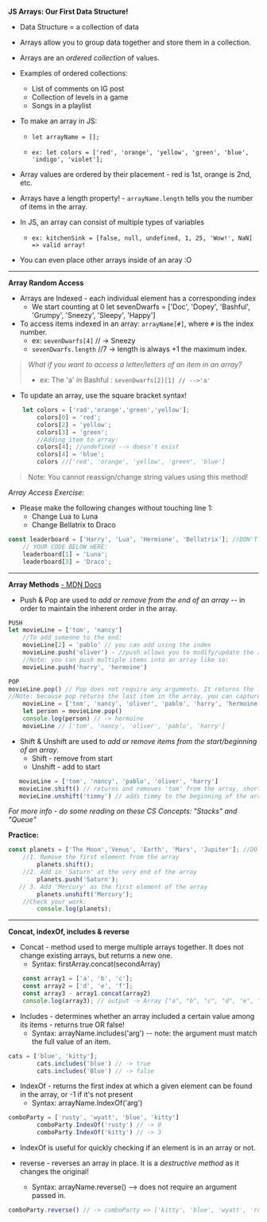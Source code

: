 **JS Arrays: Our First Data Structure!**

- Data Structure = a collection of data
- Arrays allow you to group data together and store them in a collection.
- Arrays are an *ordered collection* of values. 
- Examples of ordered collections:
    - List of comments on IG post
    - Collection of levels in a game
    - Songs in a playlist
- To make an array in JS:

    - `let arrayName = [];`
    
    - `ex: let colors = ['red', 'orange', 'yellow', 'green', 'blue', 'indigo', 'violet'];`
- Array values are ordered by their placement  - red is 1st, orange is 2nd, etc.
- Arrays have a length property! - `arrayName.length` tells you the number of items in the array.
- In JS, an array can consist of multiple types of variables 
    - `ex: kitchenSink = [false, null, undefined, 1, 25, 'Wow!', NaN] => valid array!`
- You can even place other arrays inside of an aray :O

        
-----
**Array Random Access**
- Arrays are Indexed - each individual element has a corresponding index
    - We start counting at 0
    let sevenDwarfs = ['Doc', 'Dopey', 'Bashful', 'Grumpy', 'Sneezy', 'Sleepy', 'Happy']
- To access items indexed in an array: `arrayName[#]`, where `#` is the index number.
    - ex: `sevenDwarfs[4]` // -> Sneezy
    - `sevenDwarfs.length` //7 -> length is always +1 the maximum index.

> *What if you want to access a letter/letters of an item in an array?*
>    - ex: The 'a' in Bashful
>: `sevenDwarfs[2][1] // -->'a'`

- To update an array, use the square bracket syntax!
        
```javascript
    let colors = ['rad','orange','green','yellow'];
        colors[0] = 'red';
        colors[2] = 'yellow';
        colors[3] = 'green';
        //Adding item to array:
        colors[4]; //undefined --> doesn't exist
        colors[4] = 'blue';
        colors //['red', 'orange', 'yellow', 'green', 'blue']
```
> Note: You cannot reassign/change string values using this method!

*Array Access Exercise:* 
- Please make the following changes without touching line 1:
    - Change Lua to Luna
    - Change Bellatrix to Draco 

```javascript
const leaderboard = ['Harry', 'Lua', 'Hermione', 'Bellatrix']; //DON'T TOUCH THIS LINE!
    // YOUR CODE BELOW HERE:
    leaderboard[1] = 'Luna';
    leaderboard[3] = 'Draco';
```
--------
**Array Methods**
[- MDN Docs](https://developer.mozilla.org/en-US/docs/Web/JavaScript/Reference/Global_Objects/Array)    

- Push & Pop are used to *add or remove from the end of an array* -- in order to maintain the inherent order in the array.

```javascript
PUSH
let movieLine = ['tom', 'nancy']
    //To add someone to the end:
    movieLine[2] = 'pablo' // you can add using the index 
    movieLine.push('oliver') - //push allows you to modify/update the array.
    //Note: you can push multiple items into an array like so:
    movieLine.push('harry', 'hermoine')
```
```javascript
POP
movieLine.pop() // Pop does not require any arguments. It returns the last item of the array and deletes it from the array.
//Note: because pop returns the last item in the array, you can capture that value in a variable like so:
    movieLine = ['tom', 'nancy', 'oliver', 'pablo', 'harry', 'hermoine'];
    let person = movieLine.pop()
    console.log(person) // -> hermoine
    movieLine // ['tom', 'nancy', 'oliver', 'pablo', 'harry']
```
- Shift & Unshift are used to *add or remove items from the start/beginning of an array*.
    - Shift - remove from start
    - Unshift - add to start
 ```javascript
    movieLine = ['tom', 'nancy', 'pablo', 'oliver', 'harry']
    movieLine.shift() // returns and removes 'tom' from the array, shortening the array length to 4.
    movieLine.unshift('timmy') // adds timmy to the beginning of the array (timmy has an index of 0 and everything else is pushed up...)
```
*For more info - do some reading on these CS Concepts:  "Stacks" and "Queue"*    

**Practice:**
```javascript
const planets = ['The Moon','Venus', 'Earth', 'Mars', 'Jupiter']; //DO NOT TOUCH THIS LINE!
    //1. Remove the first element from the array
        planets.shift();
    //2. Add in 'Saturn' at the very end of the array
        planets.push('Saturn');
   // 3. Add 'Mercury' as the first element of the array
        planets.unshift('Mercury');
    //Check your work:
        console.log(planets);
```

------------------------------
**Concat, indexOf, includes & reverse**
- Concat - method used to merge multiple arrays together. It does not change existing arrays, but returns a new one.
    - Syntax: firstArray.concat(secondArray)
```javascript
    const array1 = ['a', 'b', 'c'];
    const array2 = ['d', 'e', 'f'];
    const array3 - array1.concat(array2)
    console.log(array3); // output -> Array ["a", "b", "c", "d", "e", "f"]
```
- Includes - determines whether an array included a certain value among its items - returns true OR false!
    - Syntax: arrayName.includes('arg') -- note: the argument must match the full value of an item. 
        
```javascript
cats = ['blue', 'kitty'];
        cats.includes('blue') // -> true
        cats.includes('Blue') // -> false
```
- IndexOf - returns the first index at which a given element can be found in the array, or -1 if it's not present
    - Syntax: arrayName.IndexOf('arg')

```javascript
comboParty = ['rusty', 'wyatt', 'blue', 'kitty']
        comboParty.IndexOf('rusty') // -> 0
        comboParty.IndexOf('kitty') // -> 3
```
- IndexOf is useful for quickly checking if an element is in an array or not.

- reverse - reverses an array in place. It is a *destructive method* as it changes the original!
    - Syntax: arrayName.reverse() --> does not require an argument passed in.

```javascript
comboParty.reverse() // -> comboParty => ['kitty', 'blue', 'wyatt', 'rusty']
```
